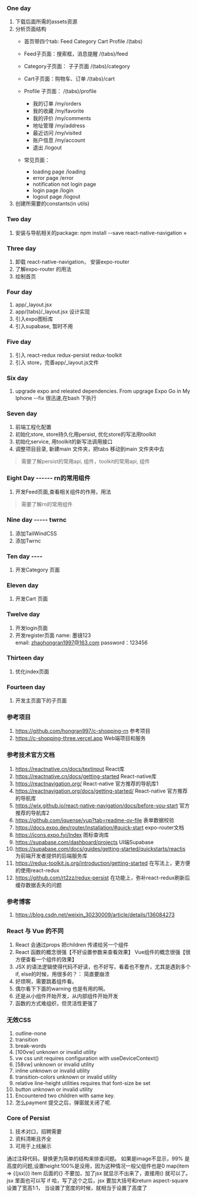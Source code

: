 ### One day
1. 下载后面所需的assets资源 
2. 分析页面结构
   - 首页带四个tab: Feed Category Cart Profile   /(tabs)
   - Feed子页面：搜索框，消息提醒  /(tabs)/feed
   - Category子页面： 子子页面  /(tabs)/category
   - Cart子页面：购物车、订单  /(tabs)/cart
   - Profile 子页面：  /(tabs)/profile
       - 我的订单 /my/orders
       - 我的收藏 /my/favorite
       - 我的评价 /my/comments
       - 地址管理 /my/address
       - 最近访问 /my/visited
       - 账户信息 /my/account
       - 退出  /logout

   - 常见页面：
     - loading page  /loading
     - error page  /error
     - notification not login page   
     - login page  /login
     - logout page  /logout
3. 创建所需要的constants(in utils)

### Two day
1. 安装与导航相关的package: npm install --save react-native-navigation  ×

### Three day
1. 卸载 react-native-navigation， 安装expo-router
2. 了解expo-router 的用法
3. 绘制首页

### Four day
1. app/_layout.jsx
2. app/(tabs)/_layout.jsx  设计实现
3. 引入expo图标库
4. 引入supabase, 暂时不用

### Five day
1. 引入 react-redux redux-persist redux-toolkit
2. 引入 store，完善app/_layout.js文件

### Six day
1. upgrade expo and releated dependencies.  From upgrage Expo Go in My Iphone  --fix 很迅速,在bash 下执行

### Seven day
1. 前端工程化配置
2. 初始化store, store持久化用persist, 优化store的写法用toolkit
3. 初始化service, 用toolkit的新写法调用接口
4. 调整项目目录, 新建main 文件夹，把tabs 移动到main 文件夹中去
> 需要了解persist的常用api, 组件，toolkit的常用api, 组件

### Eight Day ------ rn的常用组件
1. 开发Feed页面,查看相关组件的作用，用法
> 需要了解rn的常用组件

### Nine day -----  twrnc
1. 添加TailWindCSS
2. 添加Twrnc

### Ten day ----  
1. 开发Category 页面

### Eleven day
1. 开发Cart 页面

### Twelve day
1. 开发login页面
2. 开发register页面 
name: 墨镜123  
email: zhaohongran1997@163.com
password：123456

### Thirteen day
1. 优化index页面

### Fourteen day
1. 开发主页面下的子页面


### 参考项目
1. https://github.com/hongran997/c-shopping-rn 参考项目
2. https://c-shopping-three.vercel.app  Web端项目和服务


### 参考技术官方文档
1. https://reactnative.cn/docs/textinput  React库
2. https://reactnative.cn/docs/getting-started React-native库
3. https://reactnavigation.org/  React-native 官方推荐的导航库1
4. https://reactnavigation.org/docs/getting-started/ React-native 官方推荐的导航库
5. https://wix.github.io/react-native-navigation/docs/before-you-start  官方推荐的导航库2
6. https://github.com/jquense/yup?tab=readme-ov-file  表单数据校验
7. https://docs.expo.dev/router/installation/#quick-start  expo-router文档
8. https://icons.expo.fyi/Index 图标查询库
9. https://supabase.com/dashboard/projects  UI端Supabase
10. https://supabase.com/docs/guides/getting-started/quickstarts/reactjs  为前端开发者提供的后端服务库
11. https://redux-toolkit.js.org/introduction/getting-started  在写法上，更方便的使用react-redux
12. https://github.com/rt2zz/redux-persist  在功能上，弥补react-redux刷新后缓存数据丢失的问题


### 参考博客
1. https://blog.csdn.net/weixin_30230009/article/details/136084273

### React 与 Vue 的不同
1. React 会通过props 把children 传递给另一个组件
2. React 函数的概念很强【不好设置参数来查看效果】 Vue组件的概念很强【很方便查看一个组件的效果】
3. JSX 的语法逻辑使得代码不好读，也不好写，看着也不整齐，尤其是遇到多个if, else的时候，用很多的？： 简直要崩溃
4. 好烦啊，需要跳着组件看。
5. 偶尔看下下面的warning 也是有用的啊。
6. 还是从小组件开始开发，从内部组件开始开发
7. 函数的方式难组织，但灵活性更强了

### 无效CSS
1. outline-none
2. transition
3. break-words
4. [100vw] unknown or invalid utility
5. vw css unit requires configuration with useDeviceContext()
6. [58vw] unknown or invalid utility
7. inline unknown or invalid utility
8. transition-colors unknown or invalid utility
9. relative line-height utilities requires that font-size be set
10. button unknown or invalid utility
11. Encountered two children with same key.
12. 怎么payment 提交之后，弹窗就关闭了呢.


### Core of Persist
1. 技术对口，招聘需要
2. 资料清晰且齐全
3. 可用于上线展示

通过注释代码，替换更为简单的结构来排查问题。
如果是image不显示，99% 是高度的问题,设置height:100%是没用，因为这种情况一般父组件也是0 
map(item => {(jsx)})  item 后面的{} 不要加，加了jsx 就显示不出来了，直接用() 就可以了。
jsx 里面也可以写 if 哈，写了这个之后，jsx 要加大括号和return
aspect-square  设置了宽高1:1， 当设置了宽度的时候，就相当于设置了高度了